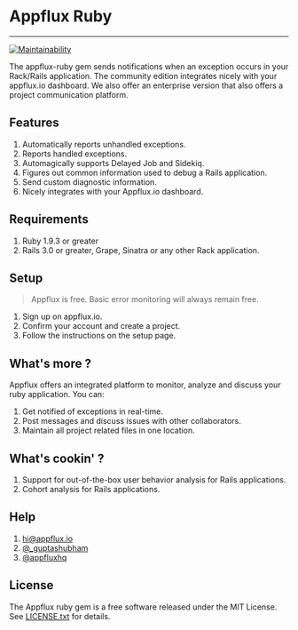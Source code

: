 # Appflux Ruby

---

[![Maintainability](https://api.codeclimate.com/v1/badges/64eff633689a54b902cf/maintainability)](https://codeclimate.com/github/appflux/appflux-ruby/maintainability)


The appflux-ruby gem sends notifications when an exception occurs in your Rack/Rails application. The community edition integrates nicely with your appflux.io dashboard. We also offer an enterprise version that also offers a project communication platform.

## Features
1. Automatically reports unhandled exceptions.
2. Reports handled exceptions.
3. Automagically supports Delayed Job and Sidekiq.
4. Figures out common information used to debug a Rails application.
5. Send custom diagnostic information.
6. Nicely integrates with your Appflux.io dashboard.


## Requirements
1. Ruby 1.9.3 or greater
2. Rails 3.0 or greater, Grape, Sinatra or any other Rack application.


## Setup
> Appflux is free. Basic error monitoring will always remain free.
1. Sign up on appflux.io.
2. Confirm your account and create a project.
3. Follow the instructions on the setup page.

## What's more ?
Appflux offers an integrated platform to monitor, analyze and discuss your ruby application. You can:
1. Get notified of exceptions in real-time.
2. Post messages and discuss issues with other collaborators.
3. Maintain all project related files in one location.

## What's cookin' ?
1. Support for out-of-the-box user behavior analysis for Rails applications.
2. Cohort analysis for Rails applications.


## Help
1. hi@appflux.io
2. [@_guptashubham](https://twitter.com/_guptashubham)
3. [@appfluxhq](https://www.twitter.com/appfluxhq)

## License

The Appflux ruby gem is a free software released under the MIT License. See [LICENSE.txt](https://github.com/appflux/appflux-ruby/blob/master/LICENSE.txt) for details.
